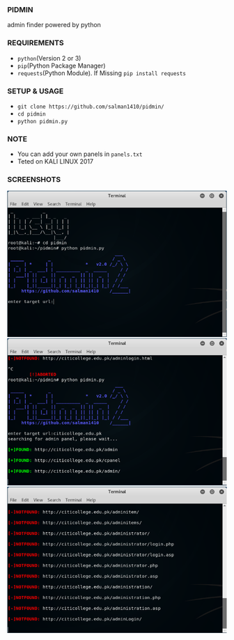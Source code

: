 ### PIDMIN
admin finder powered by python

### REQUIREMENTS
* `python`(Version 2 or 3)
* `pip`(Python Package Manager)
* `requests`(Python Module). If Missing `pip install requests`

### SETUP & USAGE
* `git clone https://github.com/salman1410/pidmin/`
* `cd pidmin`
* `python pidmin.py`

### NOTE
* You can add your own panels in `panels.txt`
* Teted on KALI LINUX 2017

### SCREENSHOTS
![ScreenShot](/images/pic01.png)
![ScreenShot](/images/pic02.png)
![ScreenShot](/images/pic03.png)
